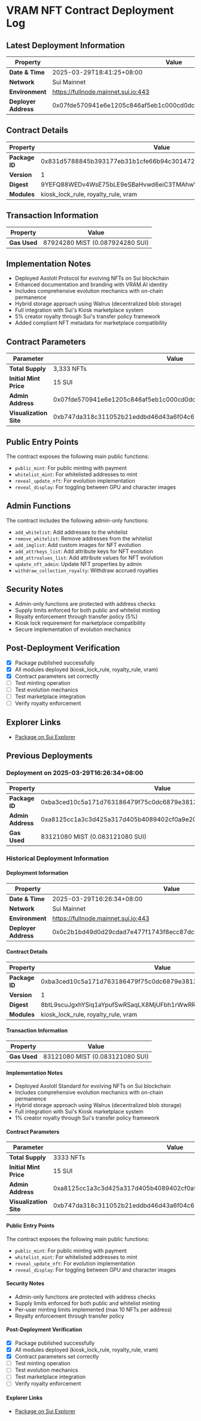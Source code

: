 # VRAM NFT Contract Deployment Log

## Latest Deployment Information

| Property | Value |
|----------|-------|
| **Date & Time** | 2025-03-29T18:41:25+08:00 |
| **Network** | Sui Mainnet |
| **Environment** | https://fullnode.mainnet.sui.io:443 |
| **Deployer Address** | 0x07fde570941e6e1205c846af5eb1c000cd0dce4debf2671904671ccd91755363 |

## Contract Details

| Property | Value |
|----------|-------|
| **Package ID** | 0x831d5788845b393177eb31b1cfe66b94c3014723d3551fcacab5c04c7a0d1f4f |
| **Version** | 1 |
| **Digest** | 9YEFQ88WEDv4WsE75bLE9eSBaHvwd6eiC3TMAhwWhLuy |
| **Modules** | kiosk_lock_rule, royalty_rule, vram |

## Transaction Information

| Property | Value |
|----------|-------|
| **Gas Used** | 87924280 MIST (0.087924280 SUI) |

## Implementation Notes

- Deployed Axolotl Protocol for evolving NFTs on Sui blockchain
- Enhanced documentation and branding with VRAM.AI identity
- Includes comprehensive evolution mechanics with on-chain permanence
- Hybrid storage approach using Walrus (decentralized blob storage)
- Full integration with Sui's Kiosk marketplace system
- 5% creator royalty through Sui's transfer policy framework
- Added compliant NFT metadata for marketplace compatibility

## Contract Parameters

| Parameter | Value |
|-----------|-------|
| **Total Supply** | 3,333 NFTs |
| **Initial Mint Price** | 15 SUI |
| **Admin Address** | 0x07fde570941e6e1205c846af5eb1c000cd0dce4debf2671904671ccd91755363 |
| **Visualization Site** | 0xb747da318c311052b21eddbd46d43a6f04c6689add62f76d58bdd9866a60f3be |

## Public Entry Points

The contract exposes the following main public functions:
- `public_mint`: For public minting with payment
- `whitelist_mint`: For whitelisted addresses to mint
- `reveal_update_nft`: For evolution implementation
- `reveal_display`: For toggling between GPU and character images

## Admin Functions

The contract includes the following admin-only functions:
- `add_whitelist`: Add addresses to the whitelist
- `remove_whitelist`: Remove addresses from the whitelist
- `add_imglist`: Add custom images for NFT evolution
- `add_attrkeys_list`: Add attribute keys for NFT evolution
- `add_attrvalues_list`: Add attribute values for NFT evolution
- `update_nft_admin`: Update NFT properties by admin
- `withdraw_collection_royalty`: Withdraw accrued royalties

## Security Notes

- Admin-only functions are protected with address checks
- Supply limits enforced for both public and whitelist minting
- Royalty enforcement through transfer policy (5%)
- Kiosk lock requirement for marketplace compatibility
- Secure implementation of evolution mechanics

## Post-Deployment Verification

- [x] Package published successfully
- [x] All modules deployed (kiosk_lock_rule, royalty_rule, vram)
- [x] Contract parameters set correctly
- [ ] Test minting operation
- [ ] Test evolution mechanics
- [ ] Test marketplace integration
- [ ] Verify royalty enforcement

## Explorer Links

- [Package on Sui Explorer](https://suiexplorer.com/object/0x831d5788845b393177eb31b1cfe66b94c3014723d3551fcacab5c04c7a0d1f4f?network=mainnet)

## Previous Deployments

### Deployment on 2025-03-29T16:26:34+08:00

| Property | Value |
|----------|-------|
| **Package ID** | 0xba3ced10c5a171d763186479f75c0dc6879e3813a95f43e096b8929aaee8f734 |
| **Admin Address** | 0xa8125cc1a3c3d425a317d405b4089402cf0a9e20fb8a484a0f98973baec09c0b |
| **Gas Used** | 83121080 MIST (0.083121080 SUI) |

### Historical Deployment Information

#### Deployment Information

| Property | Value |
|----------|-------|
| **Date & Time** | 2025-03-29T16:26:34+08:00 |
| **Network** | Sui Mainnet |
| **Environment** | https://fullnode.mainnet.sui.io:443 |
| **Deployer Address** | 0x0c2b1bd49d0d29cdad7e477f1743f8ecc87dcff274205d8d838b48302896ffe8 |

#### Contract Details

| Property | Value |
|----------|-------|
| **Package ID** | 0xba3ced10c5a171d763186479f75c0dc6879e3813a95f43e096b8929aaee8f734 |
| **Version** | 1 |
| **Digest** | 8btL9scuJgxhYSiq1aYpufSwRSaqLX8MjUFbh1rWwRRU |
| **Modules** | kiosk_lock_rule, royalty_rule, vram |

#### Transaction Information

| Property | Value |
|----------|-------|
| **Gas Used** | 83121080 MIST (0.083121080 SUI) |

#### Implementation Notes

- Deployed Axolotl Standard for evolving NFTs on Sui blockchain
- Includes comprehensive evolution mechanics with on-chain permanence
- Hybrid storage approach using Walrus (decentralized blob storage)
- Full integration with Sui's Kiosk marketplace system
- 1% creator royalty through Sui's transfer policy framework

#### Contract Parameters

| Parameter | Value |
|-----------|-------|
| **Total Supply** | 3333 NFTs |
| **Initial Mint Price** | 15 SUI |
| **Admin Address** | 0xa8125cc1a3c3d425a317d405b4089402cf0a9e20fb8a484a0f98973baec09c0b |
| **Visualization Site** | 0xb747da318c311052b21eddbd46d43a6f04c6689add62f76d58bdd9866a60f3be |

#### Public Entry Points

The contract exposes the following main public functions:
- `public_mint`: For public minting with payment
- `whitelist_mint`: For whitelisted addresses to mint
- `reveal_update_nft`: For evolution implementation
- `reveal_display`: For toggling between GPU and character images

#### Security Notes

- Admin-only functions are protected with address checks
- Supply limits enforced for both public and whitelist minting
- Per-user minting limits implemented (max 10 NFTs per address)
- Royalty enforcement through transfer policy

#### Post-Deployment Verification

- [x] Package published successfully
- [x] All modules deployed (kiosk_lock_rule, royalty_rule, vram)
- [x] Contract parameters set correctly
- [ ] Test minting operation
- [ ] Test evolution mechanics
- [ ] Test marketplace integration
- [ ] Verify royalty enforcement

#### Explorer Links

- [Package on Sui Explorer](https://suiexplorer.com/object/0xba3ced10c5a171d763186479f75c0dc6879e3813a95f43e096b8929aaee8f734?network=mainnet)
